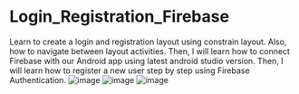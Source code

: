 # Login_Registration_Firebase

Learn to create a login and registration layout using constrain layout. Also, how to navigate between layout activities. Then, I will learn how to connect Firebase with our Android app using latest android studio version. Then, I will learn how to register a new user step by step using Firebase Authentication.
![image](https://user-images.githubusercontent.com/100104431/235493440-871e27d6-f468-49c2-8e1b-5bb54b8d2a6f.png)
![image](https://user-images.githubusercontent.com/100104431/235493458-b639d7d6-0017-402a-a59a-88edd8bf4e8a.png)
![image](https://user-images.githubusercontent.com/100104431/235493474-703a6e75-65cc-4911-afd1-181ad9249c13.png)
